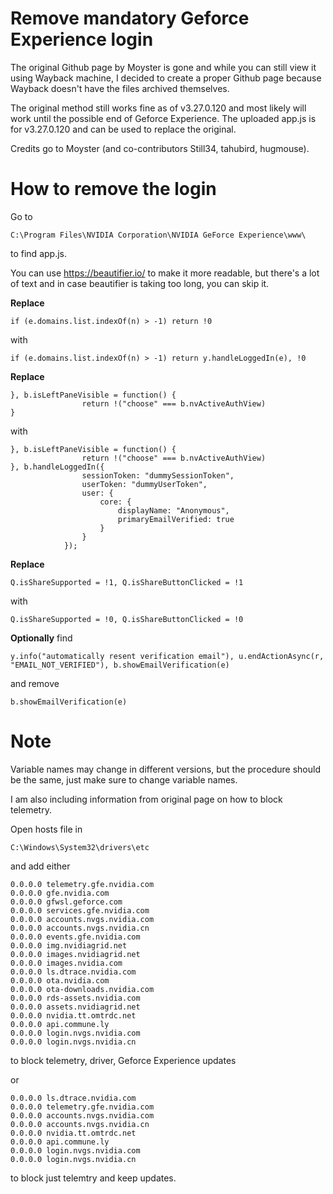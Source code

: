 # Remove mandatory Geforce Experience login

The original Github page by Moyster is gone and while you can still view it using Wayback machine, I decided to create a proper Github page because Wayback doesn't have the files archived themselves.

The original method still works fine as of v3.27.0.120 and most likely will work until the possible end of Geforce Experience. The uploaded app.js is for v3.27.0.120 and can be used to replace the original.

Credits go to Moyster (and co-contributors Still34, tahubird, hugmouse).

# How to remove the login

Go to

```
C:\Program Files\NVIDIA Corporation\NVIDIA GeForce Experience\www\
```

to find app.js.

You can use https://beautifier.io/ to make it more readable, but there's a lot of text and in case beautifier is taking too long, you can skip it.

**Replace**

```
if (e.domains.list.indexOf(n) > -1) return !0
```

with

```
if (e.domains.list.indexOf(n) > -1) return y.handleLoggedIn(e), !0
```

**Replace**

```
}, b.isLeftPaneVisible = function() {
                return !("choose" === b.nvActiveAuthView)
}
```

with

```
}, b.isLeftPaneVisible = function() {
                return !("choose" === b.nvActiveAuthView)
}, b.handleLoggedIn({
                sessionToken: "dummySessionToken",
                userToken: "dummyUserToken",
                user: {
                    core: {
                        displayName: "Anonymous",
                        primaryEmailVerified: true
                    }
                }
            });
```

**Replace**

```
Q.isShareSupported = !1, Q.isShareButtonClicked = !1
```

with

```
Q.isShareSupported = !0, Q.isShareButtonClicked = !0
```

**Optionally** find

```
y.info("automatically resent verification email"), u.endActionAsync(r, "EMAIL_NOT_VERIFIED"), b.showEmailVerification(e)
```

and remove

```
b.showEmailVerification(e)
```

# Note
Variable names may change in different versions, but the procedure should be the same, just make sure to change variable names.

I am also including information from original page on how to block telemetry.

Open hosts file in

```
C:\Windows\System32\drivers\etc
```

and add either

```
0.0.0.0 telemetry.gfe.nvidia.com
0.0.0.0 gfe.nvidia.com
0.0.0.0 gfwsl.geforce.com
0.0.0.0 services.gfe.nvidia.com
0.0.0.0 accounts.nvgs.nvidia.com
0.0.0.0 accounts.nvgs.nvidia.cn
0.0.0.0 events.gfe.nvidia.com
0.0.0.0 img.nvidiagrid.net
0.0.0.0 images.nvidiagrid.net
0.0.0.0 images.nvidia.com
0.0.0.0 ls.dtrace.nvidia.com
0.0.0.0 ota.nvidia.com
0.0.0.0 ota-downloads.nvidia.com
0.0.0.0 rds-assets.nvidia.com
0.0.0.0 assets.nvidiagrid.net
0.0.0.0 nvidia.tt.omtrdc.net
0.0.0.0 api.commune.ly
0.0.0.0 login.nvgs.nvidia.com
0.0.0.0 login.nvgs.nvidia.cn
```

to block telemetry, driver, Geforce Experience updates

or

```
0.0.0.0 ls.dtrace.nvidia.com
0.0.0.0 telemetry.gfe.nvidia.com
0.0.0.0 accounts.nvgs.nvidia.com
0.0.0.0 accounts.nvgs.nvidia.cn
0.0.0.0 nvidia.tt.omtrdc.net
0.0.0.0 api.commune.ly
0.0.0.0 login.nvgs.nvidia.com
0.0.0.0 login.nvgs.nvidia.cn
```

to block just telemtry and keep updates.
